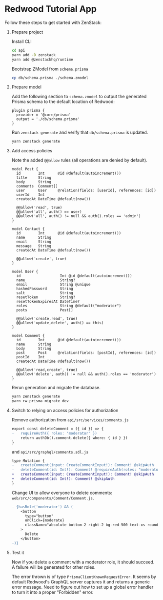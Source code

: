 # Redwood Tutorial App

Follow these steps to get started with ZenStack:

1. Prepare project

    Install CLI

    ```bash
    cd api
    yarn add -D zenstack
    yarn add @zenstackhq/runtime
    ```

    Bootstrap ZModel from `schema.prisma`

    ```bash
    cp db/schema.prisma ./schema.zmodel
    ```

2. Prepare model

    Add the following section to `schema.zmodel` to output the generated Prisma schema to the default location of Redwood:

    ```
    plugin prisma {
      provider = '@core/prisma'
      output = './db/schema.prisma'
    }
    ```

    Run `zenstack generate` and verify that `db/schema.prisma` is updated.

    ```bash
    yarn zenstack generate
    ```

3. Add access policies

    Note the added `@@allow` rules (all operations are denied by default).

    ```prisma
    model Post {
      id        Int      @id @default(autoincrement())
      title     String
      body      String
      comments  Comment[]
      user      User     @relation(fields: [userId], references: [id])
      userId    Int
      createdAt DateTime @default(now())

      @@allow('read', true)
      @@allow('all', auth() == user)
      @@allow('all', auth() != null && auth().roles == 'admin')
    }

    model Contact {
      id        Int      @id @default(autoincrement())
      name      String
      email     String
      message   String
      createdAt DateTime @default(now())

      @@allow('create', true)
    }

    model User {
      id                  Int @id @default(autoincrement())
      name                String?
      email               String @unique
      hashedPassword      String
      salt                String
      resetToken          String?
      resetTokenExpiresAt DateTime?
      roles               String @default("moderator")
      posts               Post[]

      @@allow('create,read', true)
      @@allow('update,delete', auth() == this)
    }

    model Comment {
      id        Int      @id @default(autoincrement())
      name      String
      body      String
      post      Post     @relation(fields: [postId], references: [id])
      postId    Int
      createdAt DateTime @default(now())

      @@allow('read,create', true)
      @@allow('delete', auth() != null && auth().roles == 'moderator')
    }

    ```

    Rerun generation and migrate the database.

    ```bash
    yarn zenstack generate
    yarn rw prisma migrate dev
    ```

4. Switch to relying on access policies for authorization

    Remove authorization from `api/src/services/comments.js`

    ```diff
    export const deleteComment = ({ id }) => {
    -   requireAuth({ roles: 'moderator' })
        return authDb().comment.delete({ where: { id } })
    }
    ```

    and `api/src/graphql/comments.sdl.js`

    ```diff
    type Mutation {
    -   createComment(input: CreateCommentInput!): Comment! @skipAuth
    -   deleteComment(id: Int!): Comment! @requireAuth(roles: "moderator")
    +   createComment(input: CreateCommentInput!): Comment! @skipAuth
    +   deleteComment(id: Int!): Comment! @skipAuth
    }
    ```

    Change UI to allow everyone to delete comments: `web/src/components/Comment/Comment.js`.

    ```diff
    - {hasRole('moderator') && (
        <button
          type="button"
          onClick={moderate}
          className="absolute bottom-2 right-2 bg-red-500 text-xs rounded text-white px-2 py-1"
        >
          Delete
        </button>
    -)}
    ```

5. Test it

    Now if you delete a comment with a moderator role, it should succeed. A failure will be generated for other roles.

    The error thrown is of type `PrismaClientKnownRequestError`. It seems by default Redwood's GraphQL server captures it and returns a generic error message. Need to figure out how to set up a global error handler to turn it into a proper "Forbidden" error.
